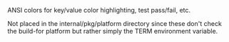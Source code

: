 ANSI colors for key/value color highlighting, test pass/fail, etc.

Not placed in the internal/pkg/platform directory since these don't check the build-for
platform but rather simply the TERM environment variable.
